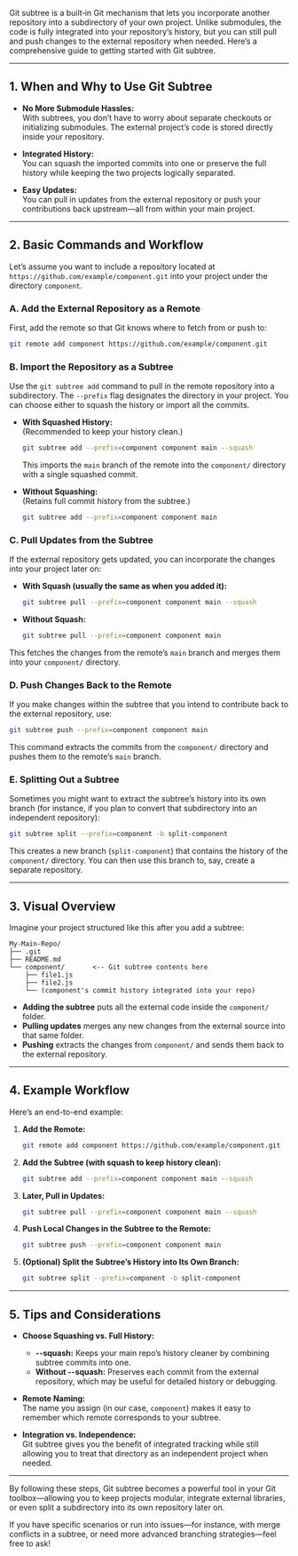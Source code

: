 Git subtree is a built‐in Git mechanism that lets you incorporate another repository into a subdirectory of your own project. Unlike submodules, the code is fully integrated into your repository’s history, but you can still pull and push changes to the external repository when needed. Here’s a comprehensive guide to getting started with Git subtree.

---

## 1. When and Why to Use Git Subtree

- **No More Submodule Hassles:**  
  With subtrees, you don’t have to worry about separate checkouts or initializing submodules. The external project’s code is stored directly inside your repository.

- **Integrated History:**  
  You can squash the imported commits into one or preserve the full history while keeping the two projects logically separated.

- **Easy Updates:**  
  You can pull in updates from the external repository or push your contributions back upstream—all from within your main project.

---

## 2. Basic Commands and Workflow

Let’s assume you want to include a repository located at `https://github.com/example/component.git` into your project under the directory `component`.

### A. Add the External Repository as a Remote

First, add the remote so that Git knows where to fetch from or push to:

```bash
git remote add component https://github.com/example/component.git
```

### B. Import the Repository as a Subtree

Use the `git subtree add` command to pull in the remote repository into a subdirectory. The `--prefix` flag designates the directory in your project. You can choose either to squash the history or import all the commits.

- **With Squashed History:**  
  (Recommended to keep your history clean.)

  ```bash
  git subtree add --prefix=component component main --squash
  ```
  This imports the `main` branch of the remote into the `component/` directory with a single squashed commit.

- **Without Squashing:**  
  (Retains full commit history from the subtree.)

  ```bash
  git subtree add --prefix=component component main
  ```

### C. Pull Updates from the Subtree

If the external repository gets updated, you can incorporate the changes into your project later on:

- **With Squash (usually the same as when you added it):**

  ```bash
  git subtree pull --prefix=component component main --squash
  ```

- **Without Squash:**

  ```bash
  git subtree pull --prefix=component component main
  ```

This fetches the changes from the remote’s `main` branch and merges them into your `component/` directory.

### D. Push Changes Back to the Remote

If you make changes within the subtree that you intend to contribute back to the external repository, use:

```bash
git subtree push --prefix=component component main
```

This command extracts the commits from the `component/` directory and pushes them to the remote’s `main` branch.

### E. Splitting Out a Subtree

Sometimes you might want to extract the subtree’s history into its own branch (for instance, if you plan to convert that subdirectory into an independent repository):

```bash
git subtree split --prefix=component -b split-component
```

This creates a new branch (`split-component`) that contains the history of the `component/` directory. You can then use this branch to, say, create a separate repository.

---

## 3. Visual Overview

Imagine your project structured like this after you add a subtree:

```
My-Main-Repo/
├── .git
├── README.md
└── component/       <-- Git subtree contents here
    ├── file1.js
    ├── file2.js
    └── (component's commit history integrated into your repo)
```

- **Adding the subtree** puts all the external code inside the `component/` folder.  
- **Pulling updates** merges any new changes from the external source into that same folder.  
- **Pushing** extracts the changes from `component/` and sends them back to the external repository.

---

## 4. Example Workflow

Here’s an end-to-end example:

1. **Add the Remote:**

   ```bash
   git remote add component https://github.com/example/component.git
   ```

2. **Add the Subtree (with squash to keep history clean):**

   ```bash
   git subtree add --prefix=component component main --squash
   ```

3. **Later, Pull in Updates:**

   ```bash
   git subtree pull --prefix=component component main --squash
   ```

4. **Push Local Changes in the Subtree to the Remote:**

   ```bash
   git subtree push --prefix=component component main
   ```

5. **(Optional) Split the Subtree’s History into Its Own Branch:**

   ```bash
   git subtree split --prefix=component -b split-component
   ```

---

## 5. Tips and Considerations

- **Choose Squashing vs. Full History:**  
  - **--squash:** Keeps your main repo’s history cleaner by combining subtree commits into one.
  - **Without --squash:** Preserves each commit from the external repository, which may be useful for detailed history or debugging.

- **Remote Naming:**  
  The name you assign (in our case, `component`) makes it easy to remember which remote corresponds to your subtree.

- **Integration vs. Independence:**  
  Git subtree gives you the benefit of integrated tracking while still allowing you to treat that directory as an independent project when needed.

---

By following these steps, Git subtree becomes a powerful tool in your Git toolbox—allowing you to keep projects modular, integrate external libraries, or even split a subdirectory into its own repository later on.

If you have specific scenarios or run into issues—for instance, with merge conflicts in a subtree, or need more advanced branching strategies—feel free to ask!
